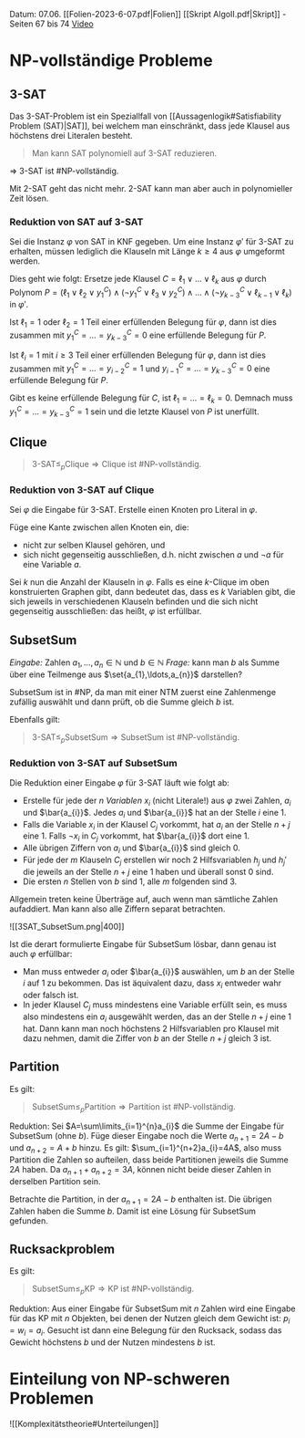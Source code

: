 Datum: 07.06.
[[Folien-2023-6-07.pdf|Folien]]
[[Skript AlgoII.pdf|Skript]] - Seiten 67 bis 74
[Video](https://uni-bonn.sciebo.de/s/YVfBpu1J5oiqZGj#/files_mediaviewer/Vorlesung-08.mp4)

# NP-vollständige Probleme

## 3-SAT

Das 3-SAT-Problem ist ein Speziallfall von [[Aussagenlogik#Satisfiability Problem (SAT)|SAT]], bei welchem man einschränkt, dass jede Klausel aus höchstens drei Literalen besteht.

> Man kann SAT polynomiell auf 3-SAT reduzieren.

$\Rightarrow$ 3-SAT ist #NP-vollständig. 

Mit 2-SAT geht das nicht mehr. 2-SAT kann man aber auch in polynomieller Zeit lösen.

### Reduktion von SAT auf 3-SAT
Sei die Instanz $\varphi$ von SAT in KNF gegeben. Um eine Instanz $\varphi'$ für 3-SAT zu erhalten, müssen lediglich die Klauseln mit Länge $k \geq 4$ aus $\varphi$ umgeformt werden. 

Dies geht wie folgt:
Ersetze jede Klausel $C=\ell_{1}\lor \ldots\lor\ell_{k}$ aus $\varphi$ durch Polynom $P=(\ell_{1}\lor\ell_{2}\lor y_{1}^{C})\land(\lnot y_{1}^{C}\lor \ell_{3}\lor y_{2}^{C})\land \ldots \land (\lnot y_{k-3}^{C}\lor\ell_{k-1}\lor\ell_{k})$ in $\varphi'$.

Ist $\ell_{1}=1$ oder $\ell_{2}=1$ Teil einer erfüllenden Belegung für $\varphi$, dann ist dies zusammen mit $y_{1}^{C}=\ldots=y_{k-3}^{C}=0$ eine erfüllende Belegung für $P$.

Ist $\ell_{i}=1$ mit $i \geq 3$ Teil einer erfüllenden Belegung für $\varphi$, dann ist dies zusammen mit $y_{1}^{C}=\ldots=y_{i-2}^{C}=1$ und $y_{i-1}^{C}=\ldots=y_{k-3}^{C}=0$ eine erfüllende Belegung für $P$.

Gibt es keine erfüllende Belegung für $C$, ist $\ell_{1}=\ldots=\ell_{k}=0$. Demnach muss $y_{1}^{C}=\ldots=y_{k-3}^{C}=1$ sein und die letzte Klausel von $P$ ist unerfüllt.

## Clique
> $3\text{-SAT}\leq_{p}\text{Clique}\Rightarrow \text{Clique}$ ist #NP-vollständig.

### Reduktion von 3-SAT auf Clique
Sei $\varphi$ die Eingabe für 3-SAT. Erstelle einen Knoten pro Literal in $\varphi$.

Füge eine Kante zwischen allen Knoten ein, die:
- nicht zur selben Klausel gehören, und
- sich nicht gegenseitig ausschließen, d.h. nicht zwischen $a$ und $\lnot a$ für eine Variable $a$.

Sei $k$ nun die Anzahl der Klauseln in $\varphi$. Falls es eine $k$-Clique im oben konstruierten Graphen gibt, dann bedeutet das, dass es $k$ Variablen gibt, die sich jeweils in verschiedenen Klauseln befinden und die sich nicht gegenseitig ausschließen: das heißt, $\varphi$ ist erfüllbar. 

## SubsetSum
*Eingabe:* Zahlen $a_{1},\ldots,a_{n}\in \mathbb{N}$ und $b \in \mathbb{N}$
*Frage:* kann man $b$ als Summe über eine Teilmenge aus $\set{a_{1},\ldots,a_{n}}$ darstellen?

SubsetSum ist in #NP, da man mit einer NTM zuerst eine Zahlenmenge zufällig auswählt und dann prüft, ob die Summe gleich $b$ ist.

Ebenfalls gilt:
> $3\text{-SAT}\leq_{p}\text{SubsetSum}\Rightarrow \text{SubsetSum}$ ist #NP-vollständig.

### Reduktion von 3-SAT auf SubsetSum
Die Reduktion einer Eingabe $\varphi$ für 3-SAT läuft wie folgt ab:
- Erstelle für jede der $n$ *Variablen* $x_{i}$ (nicht Literale!) aus $\varphi$ zwei Zahlen, $a_{i}$ und $\bar{a_{i}}$. Jedes $a_{i}$ und $\bar{a_{i}}$ hat an der Stelle $i$ eine 1.
- Falls die Variable $x_{i}$ in der Klausel $C_{j}$ vorkommt, hat $a_{i}$ an der Stelle $n+j$ eine 1. Falls $\lnot x_{i}$ in $C_{j}$ vorkommt, hat $\bar{a_{i}}$ dort eine 1.
- Alle übrigen Ziffern von $a_{i}$ und $\bar{a_{i}}$ sind gleich 0.
- Für jede der $m$ Klauseln $C_{j}$ erstellen wir noch 2 Hilfsvariablen $h_{j}$ und $h_{j}'$ die jeweils an der Stelle $n+j$ eine 1 haben und überall sonst 0 sind.
- Die ersten $n$ Stellen von $b$ sind 1, alle $m$ folgenden sind 3.

Allgemein treten keine Überträge auf, auch wenn man sämtliche Zahlen aufaddiert. Man kann also alle Ziffern separat betrachten.

![[3SAT_SubsetSum.png|400]]

Ist die derart formulierte Eingabe für SubsetSum lösbar, dann genau ist auch $\varphi$ erfüllbar:
- Man muss entweder $a_{i}$ oder $\bar{a_{i}}$ auswählen, um $b$ an der Stelle $i$ auf 1 zu bekommen. Das ist äquivalent dazu, dass $x_{i}$ entweder wahr oder falsch ist.
- In jeder Klausel $C_{j}$ muss mindestens eine Variable erfüllt sein, es muss also mindestens ein $a_{i}$ ausgewählt werden, das an der Stelle $n+j$ eine 1 hat. Dann kann man noch höchstens 2 Hilfsvariablen pro Klausel mit dazu nehmen, damit die Ziffer von $b$ an der Stelle $n+j$ gleich 3 ist.

## Partition
Es gilt: 
> $\text{SubsetSum} \leq_{p} \text{Partition}\Rightarrow \text{Partition}$ ist #NP-vollständig.

Reduktion:
Sei $A=\sum\limits_{i=1}^{n}a_{i}$ die Summe der Eingabe für SubsetSum (ohne $b$). Füge dieser Eingabe noch die Werte $a_{n+1}=2A-b$ und $a_{n+2}=A+b$ hinzu.
Es gilt: $\sum_{i=1}^{n+2}a_{i}=4A$, also muss Partition die Zahlen so aufteilen, dass beide Partitionen jeweils die Summe $2A$ haben. Da $a_{n+1}+a_{n+2}=3A$, können nicht beide dieser Zahlen in derselben Partition sein.

Betrachte die Partition, in der $a_{n+1}=2A-b$ enthalten ist. Die übrigen Zahlen haben die Summe $b$. Damit ist eine Lösung für SubsetSum gefunden.

## Rucksackproblem
Es gilt:
> $\text{SubsetSum}\leq_{p}\text{KP}\Rightarrow \text{KP}$ ist #NP-vollständig.

Reduktion:
Aus einer Eingabe für SubsetSum mit $n$ Zahlen wird eine Eingabe für das KP mit $n$ Objekten, bei denen der Nutzen gleich dem Gewicht ist: $p_{i}=w_{i}=a_{i}$. Gesucht ist dann eine Belegung für den Rucksack, sodass das Gewicht höchstens $b$ und der Nutzen mindestens $b$ ist.

# Einteilung von NP-schweren Problemen

![[Komplexitätstheorie#Unterteilungen]]